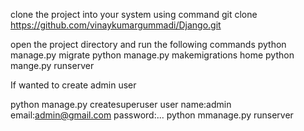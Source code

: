 clone the project into your system using command 
git clone https://github.com/vinaykumargummadi/Django.git

open the project directory and run the following commands
python manage.py migrate
python manage.py makemigrations home
python mange.py runserver


If wanted to create admin user

python manage.py createsuperuser
user name:admin
email:admin@gmail.com
password:...
python mmanage.py runserver
